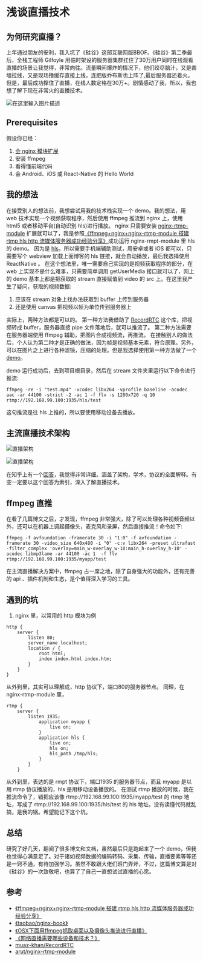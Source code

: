 # 浅谈直播技术

## 为何研究直播？
上年通过朋友的安利，我入坑了《硅谷》这部互联网版BBOF。《硅谷》第二季最后，全栈工程师 Gilfoyle 用临时架设的服务器集群扛住了30万用户同时在线观看直播的场景让我觉得，非常向往。流量瞬间爆炸的情况下，他们绞尽脑汁，又是凿墙拉线，又是现场撸缓存直接上线，连肥版乔布斯也上阵了,最后服务器还着火。但是，最后成功撑住了直播，在线人数定格在30万+。剧情感动了我，所以，我也想了解下现在非常火的直播技术。

![在这里输入图片描述][1]


## Prerequisites

假设你已经：

 1. [会 nginx 模块扩展][2]
 2. 安装 ffmpeg
 3. 看得懂前端代码
 4. 会 Android、iOS 或 React-Native 的 Hello World

## 我的想法
在接受别人的想法前，我想尝试用我的技术栈实现一个 demo。我的想法，用 web 技术实现一个视频获取程序，然后使用 ffmpeg 推流到 nginx 上，使用 html5 或者移动平台(自动识别 hls)进行播放。
nginx 只需要安装 [nginx-rtmp-module][3] 扩展就可以了，我是参照[《ffmpeg+nginx+nginx-rtmp-module 搭建 rtmp hls http 流媒体服务器成功经验分享》][4]成功运行 nginx-rmpt-module 里 hls 的 demo。
因为是 [hls][5]，所以需要手机端辅助测试，用安卓或者 iOS 都可以，只需要写个 webview 加载上面博客的 hls 链接，就会自动播放，最后我选择使用 ReactNative 。
在这个想法里，唯一需要自己实现的是视频获取程序的部分，在 web 上实现不是什么难事，只需要简单调用 getUserMedia 接口就可以了，网上的 demo 基本上都是把获取的 stream 直接赋值到 video 的 src 上。在这里我产生了疑问，获取的视频数据:

 1. 应该在 stream 对象上找办法获取到 buffer 上传到服务器
 2. 还是使用 canvas 把视频以帧为单位传到服务器上

实际上，两种方法都是可以的。
第一种方法我借助了 [RecordRTC][6] 这个库，把视频转成 buffer，服务器直接 pipe 文件落地后，就可以推流了。
第二种方法需要在服务器端使用 ffmpeg 辅助，把图片合成视频流，再推流。
在接触别人的做法后，个人认为第二种才是正确的做法，因为帧是视频基本元素，符合原理。另外，可以在图片之上进行各种滤镜，压缩的处理。但是我选择使用第一种方法做了一个 [demo][7]。

demo 运行成功后，去到项目根目录，然后在 stream 文件夹里运行以下命令进行推流:
````
ffmpeg -re -i "test.mp4" -vcodec libx264 -vprofile baseline -acodec aac -ar 44100 -strict -2 -ac 1 -f flv -s 1280x720 -q 10 rtmp://192.168.99.100:1935/hls/test
````
这句推流是往 hls 上推的，所以要使用移动设备去播放。

## 主流直播技术架构

![直播架构][8]

![直播架构][9]

在知乎上有一个[回答][10]，我觉得非常详细。涵盖了架构，学术，协议的全面解释。有空一定要以这个回答为索引，深入了解直播技术。

## ffmpeg 直推
在看了几篇博文之后，才发现，ffmpeg 非常强大，除了可以处理各种视频音频以外，还可以在机器上调起摄像头，麦克风和录屏，然后直接推流！命令如下:

````
ffmpeg -f avfoundation -framerate 30 -i "1:0" -f avfoundation -framerate 30 -video_size 640x480 -i "0" -c:v libx264 -preset ultrafast -filter_complex 'overlay=main_w-overlay_w-10:main_h-overlay_h-10' -acodec libmp3lame -ar 44100 -ac 1  -f flv rtmp://192.168.99.100:1935/myapp/test
````

在主流直播解决方案中，ffmpeg 占一席之地，除了自身强大的功能外，还有完善的 api 、插件机制和生态，是个值得深入学习的工具。

## 遇到的坑

 1. nginx 里，以常用的 http 模块为例

````
http {
    server {
        listen 80;
        server_name localhost;
        location / {
            root html;
            index index.html index.htm;
        }
    }
}
````
从外到里，其实可以理解成，http 协议下，端口80的服务器节点。
同理，在 nginx-rtmp-module 里，

````
rtmp { 
    server { 
        listen 1935; 
            application myapp { 
                live on; 
            } 
            application hls { 
                live on; 
                hls on; 
                hls_path /tmp/hls; 
            } 
        } 
    } 

````
从外到里，表达的是 rmpt 协议下，端口1935 的服务器节点，而且 myapp 是以用 rtmp 协议播放的，hls 是用移动设备播放的。
在测试 rtmp 播放的时候，我在推流命令了，错把应该像 rtmp://192.168.99.100:1935/myapp/test 的 rtmp 地址，写成了 rtmp://192.168.99.100:1935/hls/test 的 hls 地址。没有读懂代码就乱搞，是我的锅。希望能记下这个坑。

## 总结
研究了好几天，翻阅了很多博文和文档，虽然最后只是跑起来了一个 demo，但我也觉得心满意足了。对于诸如视频数据的编码转码、采集、传输，直播要素等等还是一窍不通，有待加强学习。虽然不敢跟大佬们班门弄斧，不过，这篇博文算是对《硅谷》的一次致敬吧，也算了了自己一直想试试直播的心愿。

## 参考

 - [《ffmpeg+nginx+nginx-rtmp-module 搭建 rtmp hls http 流媒体服务器成功经验分享》][11]
 - [《taobao/nginx-book》][12]
 - [《OSX下面用ffmpeg抓取桌面以及摄像头推流进行直播》][13]
 - [《网络直播需要哪些设备和技术？》][14]
 - [muaz-khan/RecordRTC][15]
 - [arut/nginx-rtmp-module][16]


  [1]: https://dn-coding-net-production-pp.qbox.me/89ce2b31-0fbb-4f0c-9bce-608e48b03f5f.png
  [2]: https://github.com/taobao/nginx-book/blob/master/source/chapter_03.rst
  [3]: https://github.com/arut/nginx-rtmp-module
  [4]: http://www.codeclip.com/3724.html
  [5]: http://baike.baidu.com/link?url=rPpbGvKjboAXlANtl8GMVvSPGFqSwGA30Z56LomAVoiynqPsxs1---Is8QHPzDOvxlzv-EzzLLV11XcrJZBJu_
  [6]: https://github.com/muaz-khan/RecordRTC
  [7]: https://github.com/huangruichang/live-tv
  [8]: https://dn-coding-net-production-pp.qbox.me/102e70a9-cb68-450a-93aa-98b67f7d85db.png
  [9]: https://dn-coding-net-production-pp.qbox.me/f3fda5ad-d2db-4028-8242-505221725fbc.png
  [10]: https://www.zhihu.com/question/22421708
  [11]: http://www.codeclip.com/3724.html
  [12]: https://github.com/taobao/nginx-book
  [13]: http://www.cnblogs.com/damiao/p/5233431.html
  [14]: https://www.zhihu.com/question/22421708
  [15]: https://github.com/muaz-khan/RecordRTC
  [16]: https://github.com/arut/nginx-rtmp-module